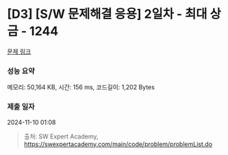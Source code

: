 # [D3] [S/W 문제해결 응용] 2일차 - 최대 상금 - 1244 

[문제 링크](https://swexpertacademy.com/main/code/problem/problemDetail.do?contestProbId=AV15Khn6AN0CFAYD) 

### 성능 요약

메모리: 50,164 KB, 시간: 156 ms, 코드길이: 1,202 Bytes

### 제출 일자

2024-11-10 01:08



> 출처: SW Expert Academy, https://swexpertacademy.com/main/code/problem/problemList.do